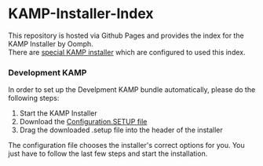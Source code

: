 # KAMP-Installer-Index
This repository is hosted via Github Pages and provides the index for the KAMP Installer by Oomph.   
There are [special KAMP installer](https://github.com/MartinLoeper/KAMP-Windows-Installer) which are configured to used this index. 

### Development KAMP
In order to set up the Develpment KAMP bundle automatically, please do the following steps:

1. Start the KAMP Installer
2. Download the [Configuration.SETUP file](https://raw.githubusercontent.com/MartinLoeper/KAMP-Installer-Index/master/setups/configuration.setup)
3. Drag the downloaded .setup file into the header of the installer

The configuration file chooses the installer's correct options for you. You just have to follow the last few steps and start the installation.

